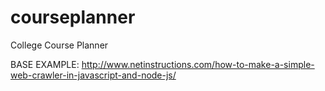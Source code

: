 # courseplanner
College Course Planner 


BASE EXAMPLE: http://www.netinstructions.com/how-to-make-a-simple-web-crawler-in-javascript-and-node-js/